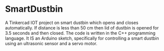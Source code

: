 # SmartDustbin
A Tinkercad IOT project on smart dustbin which opens and closes automatically. If distance is less than 50 cm then lid of dustbin is opened for 3.5 seconds and then closed.
The code is written in the C++ programming language. It IS an Arduino sketch, specifically for controlling a smart dustbin using an ultrasonic sensor and a servo motor.
